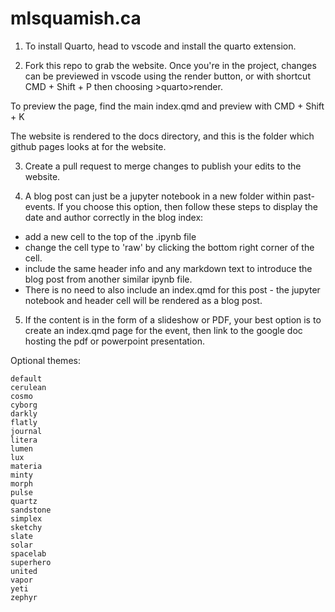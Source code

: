 # mlsquamish.ca

1. To install Quarto, head to vscode and install the quarto extension. 

2. Fork this repo to grab the website. Once you're in the project, changes can be previewed in vscode using the render button, or with shortcut CMD + Shift + P then choosing >quarto>render. 

To preview the page, find the main index.qmd and preview with CMD + Shift + K

The website is rendered to the docs directory, and this is the folder which github pages looks at for the website. 

3. Create a pull request to merge changes to publish your edits to the website. 

4. A blog post can just be a jupyter notebook in a new folder within past-events. If you choose this option, then follow these steps to display the date and author correctly in the blog index:
- add a new cell to the top of the .ipynb file
- change the cell type to 'raw' by clicking the bottom right corner of the cell. 
- include the same header info and any markdown text to introduce the blog post from another similar ipynb file. 
- There is no need to also include an index.qmd for this post - the jupyter notebook and header cell will be rendered as a blog post. 

5. If the content is in the form of a slideshow or PDF, your best option is to create an index.qmd page for the event, then link to the google doc hosting the pdf or powerpoint presentation. 

Optional themes:


    default
    cerulean
    cosmo
    cyborg
    darkly
    flatly
    journal
    litera
    lumen
    lux
    materia
    minty
    morph
    pulse
    quartz
    sandstone
    simplex
    sketchy
    slate
    solar
    spacelab
    superhero
    united
    vapor
    yeti
    zephyr

